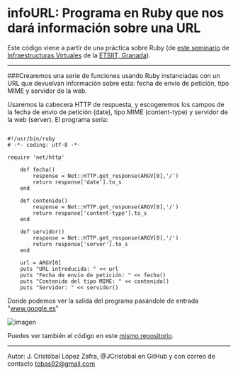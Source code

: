 infoURL: Programa en Ruby que nos dará información sobre una URL
=======



Este código viene a partír de una práctica sobre Ruby (de [este seminario](http://jj.github.io/IV/documentos/seminarios/ruby) de [Infraestructuras Virtuales](http://jj.github.io/IV/) de la [ETSIIT, Granada](http://etsiit.ugr.es/)).

***

###Crearemos una serie de funciones usando Ruby instanciadas con un URL que devuelvan información sobre esta: fecha de envio de petición, tipo MIME y servidor de la web.

Usaremos la cabecera HTTP de respuesta, y escogeremos los campos de la fecha de envio de petición (date), tipo MIME (content-type) y servidor de la web (server). El programa sería:


```

#!/usr/bin/ruby
# -*- coding: utf-8 -*-

require 'net/http'

    def fecha()
        response = Net::HTTP.get_response(ARGV[0],'/')     
        return response['date'].to_s
    end

    def contenido()
        response = Net::HTTP.get_response(ARGV[0],'/')     
        return response['content-type'].to_s
    end

    def servidor()
        response = Net::HTTP.get_response(ARGV[0],'/')     
        return response['server'].to_s
    end

    url = ARGV[0]
    puts "URL introducida: " << url
    puts "Fecha de envío de petición: " << fecha()
    puts "Contenido del tipo MIME: " << contenido()
    puts "Servidor: " << servidor()

```

Donde podemos ver la salida del programa pasándole de entrada "www.google.es"

![imagen](http://i.imgur.com/50TieXT.png)


Puedes ver también el código en este [mismo repositorio](https://github.com/JCristobal/infoURL/blob/master/infoURL.rb).


***

Autor:
J. Cristóbal López Zafra, @JCristobal en GitHub y con correo de contacto tobas92@gmail.com
